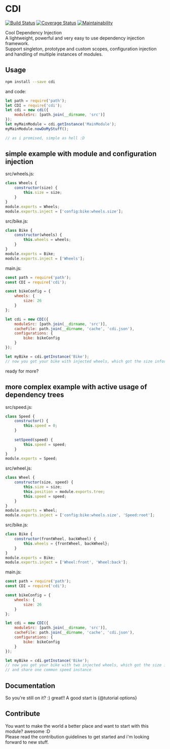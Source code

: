 # CDI

[![Build Status](https://travis-ci.org/f3lang/cdi.svg?branch=master)](https://travis-ci.org/f3lang/cdi) 
[![Coverage Status](https://coveralls.io/repos/github/f3lang/cdi/badge.svg?branch=master)](https://coveralls.io/github/f3lang/cdi?branch=master)
[![Maintainability](https://api.codeclimate.com/v1/badges/6b1a2292df6234fe0d1c/maintainability)](https://codeclimate.com/github/f3lang/cdi/maintainability)


Cool Dependency Injection  
A lightweight, powerful and very easy to use dependency injection framework.  
Support singleton, prototype and custom scopes, configuration injection and handling of 
multiple instances of modules. 
## Usage
```bash
npm install --save cdi
```
and code:
```js
let path = require('path');
let CDI = require('cdi');
let cdi = new cdi({
    moduleSrc: [path.join(__dirname, 'src')]
});
let myMainModule = cdi.getInstance('MainModule');
myMainModule.nowDoMyStuff();

// as i promised, simple as hell :D
```

## simple example with module and configuration injection
src/wheels.js:
```js
class Wheels {
    constructor(size) {
        this.size = size;
    }
}
module.exports = Wheels;
module.exports.inject = ['config:bike:wheels.size'];
```
src/bike.js:
```js
class Bike {
    constructor(wheels) {
        this.wheels = wheels;
    }
}
module.exports = Bike;
module.exports.inject = ['Wheels'];
```
main.js:
```js
const path = require('path');
const CDI = require('cdi');

const bikeConfig = {
    wheels: {
        size: 26
    }
};

let cdi = new CDI({
    moduleSrc: [path.join(__dirname, 'src')],
    cacheFile: path.join(__dirname, 'cache', 'cdi.json'),
    configurations: {
        bike: bikeConfig
    }
});

let myBike = cdi.getInstance('Bike');
// now you got your bike with injected wheels, which got the size information injected
```
ready for more?
## more complex example with active usage of dependency trees
src/speed.js:
```js
class Speed {
	constructor() {
		this.speed = 0;
	}
	
	setSpeed(speed) {
		this.speed = speed;
	}
}
module.exports = Speed;
```
src/wheel.js:
```js
class Wheel {
    constructor(size, speed) {
        this.size = size;
        this.position = module.exports.tree;
        this.speed = speed;
    }
}
module.exports = Wheel;
module.exports.inject = ['config:bike:wheels.size', 'Speed:root'];
```
src/bike.js:
```js
class Bike {
    constructor(frontWheel, backWheel) {
        this.wheels = {frontWheel, backWheel};
    }
}
module.exports = Bike;
module.exports.inject = ['Wheel:front', 'Wheel:back'];
```
main.js:
```js
const path = require('path');
const CDI = require('cdi');

const bikeConfig = {
    wheels: {
        size: 26
    }
};

let cdi = new CDI({
    moduleSrc: [path.join(__dirname, 'src')],
    cacheFile: path.join(__dirname, 'cache', 'cdi.json'),
    configurations: {
        bike: bikeConfig
    }
});

let myBike = cdi.getInstance('Bike');
// now you got your bike with two injected wheels, which got the size information injected 
// and share one common speed instance
```

## Documentation
So you're still on it? :) great!! A good start is {@tutorial options}

## Contribute
You want to make the world a better place and want to start with this module? awesome :D  
Please read the contribution guidelines to get started and i'm looking forward to new stuff.